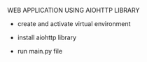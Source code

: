 WEB APPLICATION USING AIOHTTP LIBRARY


- create and activate virtual environment

- install aiohttp library

- run main.py file
